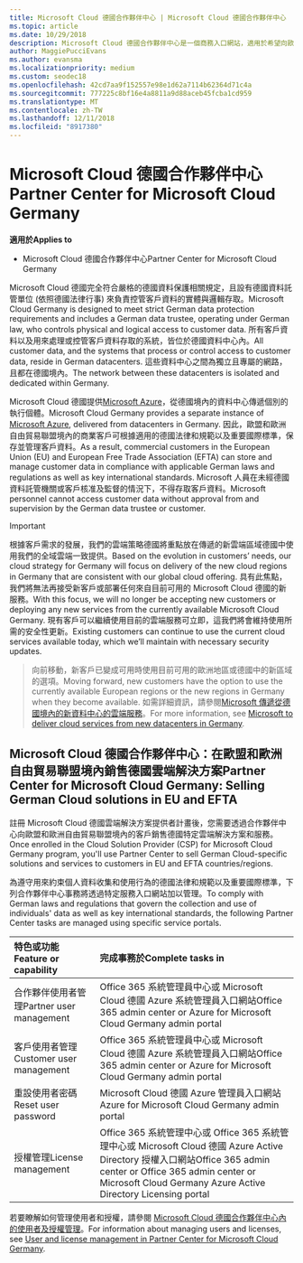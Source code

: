 ```yaml
---
title: Microsoft Cloud 德國合作夥伴中心 | Microsoft Cloud 德國合作夥伴中心
ms.topic: article
ms.date: 10/29/2018
description: Microsoft Cloud 德國合作夥伴中心是一個商務入口網站，適用於希望向歐盟和歐洲自由貿易聯盟境內客戶提供 Microsoft Cloud 解決方案的 Microsoft 合作夥伴。
author: MaggiePucciEvans
ms.author: evansma
ms.localizationpriority: medium
ms.custom: seodec18
ms.openlocfilehash: 42cd7aa9f152557e98e1d62a7114b62364d71c4a
ms.sourcegitcommit: 777225c8bf16e4a8811a9d88aceb45fcba1cd959
ms.translationtype: MT
ms.contentlocale: zh-TW
ms.lasthandoff: 12/11/2018
ms.locfileid: "8917380"
---
```

# <a name="partner-center-for-microsoft-cloud-germany"></a><span data-ttu-id="9ec4a-103">Microsoft Cloud 德國合作夥伴中心</span><span class="sxs-lookup"><span data-stu-id="9ec4a-103">Partner Center for Microsoft Cloud Germany</span></span>

**<span data-ttu-id="9ec4a-104">適用於</span><span class="sxs-lookup"><span data-stu-id="9ec4a-104">Applies to</span></span>**

-  <span data-ttu-id="9ec4a-105">Microsoft Cloud 德國合作夥伴中心</span><span class="sxs-lookup"><span data-stu-id="9ec4a-105">Partner Center for Microsoft Cloud Germany</span></span>

<span data-ttu-id="9ec4a-106">Microsoft Cloud 德國完全符合嚴格的德國資料保護相關規定，且設有德國資料託管單位 (依照德國法律行事) 來負責控管客戶資料的實體與邏輯存取。</span><span class="sxs-lookup"><span data-stu-id="9ec4a-106">Microsoft Cloud Germany is designed to meet strict German data protection requirements and includes a German data trustee, operating under German law, who controls physical and logical access to customer data.</span></span> <span data-ttu-id="9ec4a-107">所有客戶資料以及用來處理或控管客戶資料存取的系統，皆位於德國資料中心內。</span><span class="sxs-lookup"><span data-stu-id="9ec4a-107">All customer data, and the systems that process or control access to customer data, reside in German datacenters.</span></span> <span data-ttu-id="9ec4a-108">這些資料中心之間為獨立且專屬的網路，且都在德國境內。</span><span class="sxs-lookup"><span data-stu-id="9ec4a-108">The network between these datacenters is isolated and dedicated within Germany.</span></span>

<span data-ttu-id="9ec4a-109">Microsoft Cloud 德國提供[Microsoft Azure](https://go.microsoft.com/fwlink/?linkid=847992)，從德國境內的資料中心傳遞個別的執行個體。</span><span class="sxs-lookup"><span data-stu-id="9ec4a-109">Microsoft Cloud Germany provides a separate instance of [Microsoft Azure](https://go.microsoft.com/fwlink/?linkid=847992), delivered from datacenters in Germany.</span></span> <span data-ttu-id="9ec4a-110">因此，歐盟和歐洲自由貿易聯盟境內的商業客戶可根據適用的德國法律和規範以及重要國際標準，保存並管理客戶資料。</span><span class="sxs-lookup"><span data-stu-id="9ec4a-110">As a result, commercial customers in the European Union (EU) and European Free Trade Association (EFTA) can store and manage customer data in compliance with applicable German laws and regulations as well as key international standards.</span></span> <span data-ttu-id="9ec4a-111">Microsoft 人員在未經德國資料託管機關或客戶核准及監督的情況下，不得存取客戶資料。</span><span class="sxs-lookup"><span data-stu-id="9ec4a-111">Microsoft personnel cannot access customer data without approval from and supervision by the German data trustee or customer.</span></span>

>[!IMPORTANT]
><span data-ttu-id="9ec4a-112">根據客戶需求的發展，我們的雲端策略德國將重點放在傳遞的新雲端區域德國中使用我們的全域雲端一致提供。</span><span class="sxs-lookup"><span data-stu-id="9ec4a-112">Based on the evolution in customers’ needs, our cloud strategy for Germany will focus on delivery of the new cloud regions in Germany that are consistent with our global cloud offering.</span></span> <span data-ttu-id="9ec4a-113">具有此焦點，我們將無法再接受新客戶或部署任何來自目前可用的 Microsoft Cloud 德國的新服務。</span><span class="sxs-lookup"><span data-stu-id="9ec4a-113">With this focus, we will no longer be accepting new customers or deploying any new services from the currently available Microsoft Cloud Germany.</span></span> <span data-ttu-id="9ec4a-114">現有客戶可以繼續使用目前的雲端服務可立即，這我們將會維持使用所需的安全性更新。</span><span class="sxs-lookup"><span data-stu-id="9ec4a-114">Existing customers can continue to use the current cloud services available today, which we’ll maintain with necessary security updates.</span></span> 

><span data-ttu-id="9ec4a-115">向前移動，新客戶已變成可用時使用目前可用的歐洲地區或德國中的新區域的選項。</span><span class="sxs-lookup"><span data-stu-id="9ec4a-115">Moving forward, new customers have the option to use the currently available European regions or the new regions in Germany when they become available.</span></span> <span data-ttu-id="9ec4a-116">如需詳細資訊，請參閱[Microsoft 傳遞從德國境內的新資料中心的雲端服務](https://news.microsoft.com/europe/2018/08/31/microsoft-to-deliver-cloud-services-from-new-datacentres-in-germany-in-2019-to-meet-evolving-customer-needs/)。</span><span class="sxs-lookup"><span data-stu-id="9ec4a-116">For more information, see [Microsoft to deliver cloud services from new datacenters in Germany](https://news.microsoft.com/europe/2018/08/31/microsoft-to-deliver-cloud-services-from-new-datacentres-in-germany-in-2019-to-meet-evolving-customer-needs/).</span></span> 


## <a name="partner-center-for-microsoft-cloud-germany-selling-german-cloud-solutions-in-eu-and-efta"></a><span data-ttu-id="9ec4a-117">Microsoft Cloud 德國合作夥伴中心：在歐盟和歐洲自由貿易聯盟境內銷售德國雲端解決方案</span><span class="sxs-lookup"><span data-stu-id="9ec4a-117">Partner Center for Microsoft Cloud Germany: Selling German Cloud solutions in EU and EFTA</span></span>

<span data-ttu-id="9ec4a-118">註冊 Microsoft Cloud 德國雲端解決方案提供者計畫後，您需要透過合作夥伴中心向歐盟和歐洲自由貿易聯盟境內的客戶銷售德國特定雲端解決方案和服務。</span><span class="sxs-lookup"><span data-stu-id="9ec4a-118">Once enrolled in the Cloud Solution Provider (CSP) for Microsoft Cloud Germany program, you'll use Partner Center to sell German Cloud-specific solutions and services to customers in EU and EFTA countries/regions.</span></span> 

<span data-ttu-id="9ec4a-119">為遵守用來約束個人資料收集和使用行為的德國法律和規範以及重要國際標準，下列合作夥伴中心事務將透過特定服務入口網站加以管理。</span><span class="sxs-lookup"><span data-stu-id="9ec4a-119">To comply with German laws and regulations that govern the collection and use of individuals' data as well as key international standards, the following Partner Center tasks are managed using specific service portals.</span></span> 

<span data-ttu-id="9ec4a-120">特色或功能</span><span class="sxs-lookup"><span data-stu-id="9ec4a-120">Feature or capability</span></span> | <span data-ttu-id="9ec4a-121">完成事務於</span><span class="sxs-lookup"><span data-stu-id="9ec4a-121">Complete tasks in</span></span>
:--- | :---
<span data-ttu-id="9ec4a-122">合作夥伴使用者管理</span><span class="sxs-lookup"><span data-stu-id="9ec4a-122">Partner user management</span></span> | <span data-ttu-id="9ec4a-123">Office 365 系統管理員中心或 Microsoft Cloud 德國 Azure 系統管理員入口網站</span><span class="sxs-lookup"><span data-stu-id="9ec4a-123">Office 365 admin center or Azure for Microsoft Cloud Germany admin portal</span></span>
<span data-ttu-id="9ec4a-124">客戶使用者管理</span><span class="sxs-lookup"><span data-stu-id="9ec4a-124">Customer user management</span></span> | <span data-ttu-id="9ec4a-125">Office 365 系統管理員中心或 Microsoft Cloud 德國 Azure 系統管理員入口網站</span><span class="sxs-lookup"><span data-stu-id="9ec4a-125">Office 365 admin center or Azure for Microsoft Cloud Germany admin portal</span></span>
<span data-ttu-id="9ec4a-126">重設使用者密碼</span><span class="sxs-lookup"><span data-stu-id="9ec4a-126">Reset user password</span></span> | <span data-ttu-id="9ec4a-127">Microsoft Cloud 德國 Azure 管理員入口網站</span><span class="sxs-lookup"><span data-stu-id="9ec4a-127">Azure for Microsoft Cloud Germany admin portal</span></span>
<span data-ttu-id="9ec4a-128">授權管理</span><span class="sxs-lookup"><span data-stu-id="9ec4a-128">License management</span></span> | <span data-ttu-id="9ec4a-129">Office 365 系統管理中心或 Office 365 系統管理中心或 Microsoft Cloud 德國 Azure Active Directory 授權入口網站</span><span class="sxs-lookup"><span data-stu-id="9ec4a-129">Office 365 admin center or Office 365 admin center or Microsoft Cloud Germany Azure Active Directory Licensing portal</span></span>


<span data-ttu-id="9ec4a-130">若要瞭解如何管理使用者和授權，請參閱 [Microsoft Cloud 德國合作夥伴中心內的使用者及授權管理](user-management-in-partner-center-for-microsoft-cloud-germany.md)。</span><span class="sxs-lookup"><span data-stu-id="9ec4a-130">For information about managing users and licenses, see [User and license management in Partner Center for Microsoft Cloud Germany](user-management-in-partner-center-for-microsoft-cloud-germany.md).</span></span>


